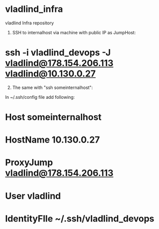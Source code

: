 # vladlind_infra
vladlind Infra repository

1) SSH to internalhost via machine with public IP as JumpHost:

# ssh -i vladlind_devops -J  vladlind@178.154.206.113 vladlind@10.130.0.27

2) The same with "ssh someinternalhost":

In ~/.ssh/config file add following:

# Host someinternalhost
#        HostName 10.130.0.27
#        ProxyJump vladlind@178.154.206.113
#        User vladlind
#        IdentityFIle ~/.ssh/vladlind_devops
